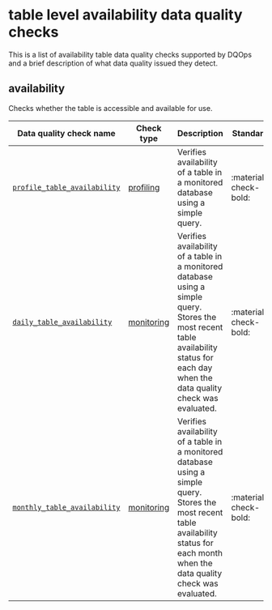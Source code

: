 # table level availability data quality checks

This is a list of availability table data quality checks supported by DQOps and a brief description of what data quality issued they detect.





## **availability**
Checks whether the table is accessible and available for use.

| Data quality check name | Check type | Description | Standard |
|-------------------------|------------|-------------|----------|
|[<span class="no-wrap-code">`profile_table_availability`</span>](./table-availability.md#profile-table-availability)|[profiling](../../../dqo-concepts/definition-of-data-quality-checks/data-profiling-checks.md)|Verifies availability of a table in a monitored database using a simple query.|:material-check-bold:|
|[<span class="no-wrap-code">`daily_table_availability`</span>](./table-availability.md#daily-table-availability)|[monitoring](../../../dqo-concepts/definition-of-data-quality-checks/data-observability-monitoring-checks.md)|Verifies availability of a table in a monitored database using a simple query. Stores the most recent table availability status for each day when the data quality check was evaluated.|:material-check-bold:|
|[<span class="no-wrap-code">`monthly_table_availability`</span>](./table-availability.md#monthly-table-availability)|[monitoring](../../../dqo-concepts/definition-of-data-quality-checks/data-observability-monitoring-checks.md)|Verifies availability of a table in a monitored database using a simple query. Stores the most recent table availability status for each month when the data quality check was evaluated.|:material-check-bold:|







